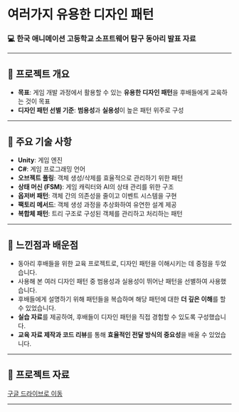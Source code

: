 # 여러가지 유용한 디자인 패턴

### 💻 한국 애니메이션 고등학교 소프트웨어 탐구 동아리 발표 자료

---

## 📌 프로젝트 개요
- **목표**: 게임 개발 과정에서 활용할 수 있는 **유용한 디자인 패턴**을 후배들에게 교육하는 것이 목표
- **디자인 패턴 선별 기준**: **범용성**과 **실용성**이 높은 패턴 위주로 구성

---

## 🔑 주요 기술 사항
- **Unity**: 게임 엔진
- **C#**: 게임 프로그래밍 언어
- **오브젝트 풀링**: 객체 생성/삭제를 효율적으로 관리하기 위한 패턴
- **상태 머신 (FSM)**: 게임 캐릭터와 AI의 상태 관리를 위한 구조
- **옵저버 패턴**: 객체 간의 의존성을 줄이고 이벤트 시스템을 구현
- **팩토리 메서드**: 객체 생성 과정을 추상화하여 유연한 설계 제공
- **복합체 패턴**: 트리 구조로 구성된 객체를 관리하고 처리하는 패턴

---

## 🤔 느낀점과 배운점
- 동아리 후배들을 위한 교육 프로젝트로, 디자인 패턴을 이해시키는 데 중점을 두었습니다.
- 사용해 본 여러 디자인 패턴 중 범용성과 실용성이 뛰어난 패턴을 선별하여 사용했습니다.
- 후배들에게 설명하기 위해 패턴들을 복습하며 해당 패턴에 대한 **더 깊은 이해**를 할 수 있었습니다.
- **실습 자료**를 제공하여, 후배들이 디자인 패턴을 직접 경험할 수 있도록 구성했습니다.
- **교육 자료 제작과 코드 리뷰**를 통해 **효율적인 전달 방식의 중요성**을 배울 수 있었습니다.

---

## 📄 프로젝트 자료
[구글 드라이브로 이동](https://drive.google.com/drive/folders/1RxV5H8IjCo6-6u1jw86GFDGPuqQpfsM8?usp=sharing)

---
